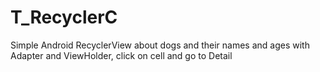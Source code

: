 # T_RecyclerC
Simple Android RecyclerView about dogs and their names and ages with Adapter and ViewHolder, click on cell and go to Detail

